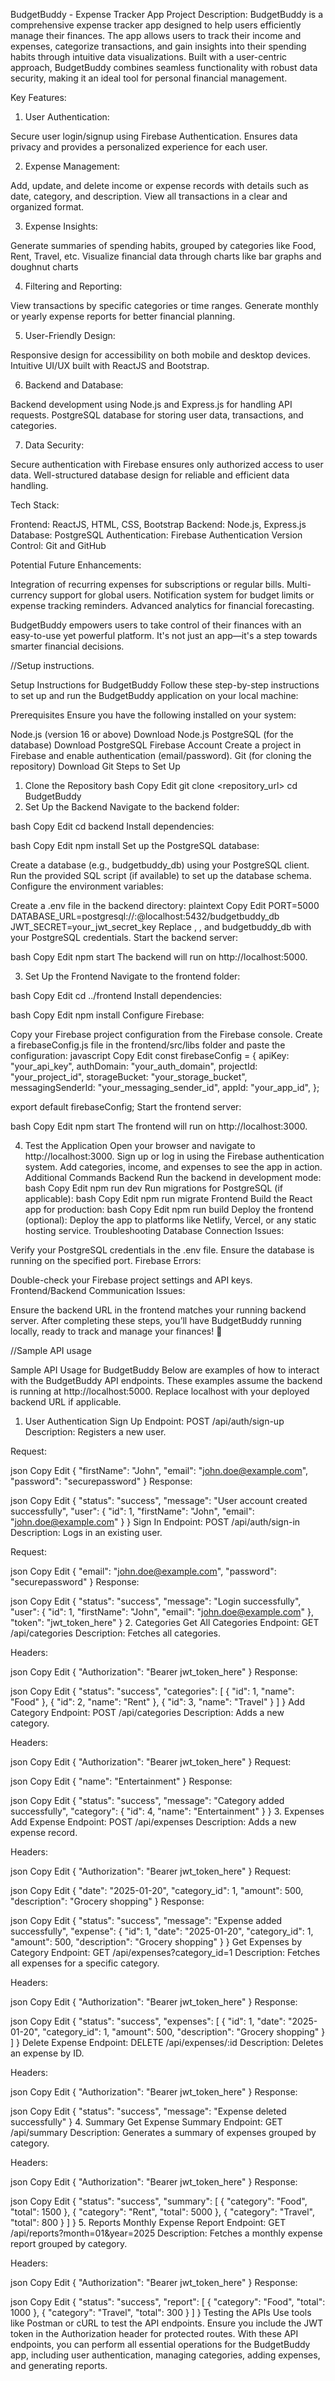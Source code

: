 BudgetBuddy - Expense Tracker App
Project Description:
BudgetBuddy is a comprehensive expense tracker app designed to help users 
efficiently manage their finances. The app allows users to track their income and expenses, 
categorize transactions, and gain insights into their spending habits through intuitive data
visualizations. Built with a user-centric approach, BudgetBuddy combines seamless functionality 
with robust data security, making it an ideal tool for personal financial management.


Key Features:

1. User Authentication:

Secure user login/signup using Firebase Authentication.
Ensures data privacy and provides a personalized experience for each user.

2. Expense Management:

Add, update, and delete income or expense records with details such as date, category, and description.
View all transactions in a clear and organized format.

3. Expense Insights:

Generate summaries of spending habits, grouped by categories like Food, Rent, Travel, etc.
Visualize financial data through charts like bar graphs and doughnut charts

4. Filtering and Reporting:

View transactions by specific categories or time ranges.
Generate monthly or yearly expense reports for better financial planning.

5. User-Friendly Design:

Responsive design for accessibility on both mobile and desktop devices.
Intuitive UI/UX built with ReactJS and Bootstrap.

6. Backend and Database:

Backend development using Node.js and Express.js for handling API requests.
PostgreSQL database for storing user data, transactions, and categories.

7. Data Security:

Secure authentication with Firebase ensures only authorized access to user data.
Well-structured database design for reliable and efficient data handling.

Tech Stack:

Frontend: ReactJS, HTML, CSS, Bootstrap
Backend: Node.js, Express.js
Database: PostgreSQL
Authentication: Firebase Authentication
Version Control: Git and GitHub

Potential Future Enhancements:

Integration of recurring expenses for subscriptions or regular bills.
Multi-currency support for global users.
Notification system for budget limits or expense tracking reminders.
Advanced analytics for financial forecasting.


BudgetBuddy empowers users to take control of their finances with an 
easy-to-use yet powerful platform. It's not just an app—it's a step towards 
smarter financial decisions.







//Setup instructions.


Setup Instructions for BudgetBuddy
Follow these step-by-step instructions to set up and run the BudgetBuddy application on your local machine:

Prerequisites
Ensure you have the following installed on your system:

Node.js (version 16 or above)
Download Node.js
PostgreSQL (for the database)
Download PostgreSQL
Firebase Account
Create a project in Firebase and enable authentication (email/password).
Git (for cloning the repository)
Download Git
Steps to Set Up
1. Clone the Repository
bash
Copy
Edit
git clone <repository_url>
cd BudgetBuddy
2. Set Up the Backend
Navigate to the backend folder:

bash
Copy
Edit
cd backend
Install dependencies:

bash
Copy
Edit
npm install
Set up the PostgreSQL database:

Create a database (e.g., budgetbuddy_db) using your PostgreSQL client.
Run the provided SQL script (if available) to set up the database schema.
Configure the environment variables:

Create a .env file in the backend directory:
plaintext
Copy
Edit
PORT=5000
DATABASE_URL=postgresql://<username>:<password>@localhost:5432/budgetbuddy_db
JWT_SECRET=your_jwt_secret_key
Replace <username>, <password>, and budgetbuddy_db with your PostgreSQL credentials.
Start the backend server:

bash
Copy
Edit
npm start
The backend will run on http://localhost:5000.

3. Set Up the Frontend
Navigate to the frontend folder:

bash
Copy
Edit
cd ../frontend
Install dependencies:

bash
Copy
Edit
npm install
Configure Firebase:

Copy your Firebase project configuration from the Firebase console.
Create a firebaseConfig.js file in the frontend/src/libs folder and paste the configuration:
javascript
Copy
Edit
const firebaseConfig = {
  apiKey: "your_api_key",
  authDomain: "your_auth_domain",
  projectId: "your_project_id",
  storageBucket: "your_storage_bucket",
  messagingSenderId: "your_messaging_sender_id",
  appId: "your_app_id",
};

export default firebaseConfig;
Start the frontend server:

bash
Copy
Edit
npm start
The frontend will run on http://localhost:3000.

4. Test the Application
Open your browser and navigate to http://localhost:3000.
Sign up or log in using the Firebase authentication system.
Add categories, income, and expenses to see the app in action.
Additional Commands
Backend
Run the backend in development mode:
bash
Copy
Edit
npm run dev
Run migrations for PostgreSQL (if applicable):
bash
Copy
Edit
npm run migrate
Frontend
Build the React app for production:
bash
Copy
Edit
npm run build
Deploy the frontend (optional): Deploy the app to platforms like Netlify, Vercel, or any static hosting service.
Troubleshooting
Database Connection Issues:

Verify your PostgreSQL credentials in the .env file.
Ensure the database is running on the specified port.
Firebase Errors:

Double-check your Firebase project settings and API keys.
Frontend/Backend Communication Issues:

Ensure the backend URL in the frontend matches your running backend server.
After completing these steps, you’ll have BudgetBuddy running locally, ready to track and manage your finances! 🎉




//Sample API usage

Sample API Usage for BudgetBuddy
Below are examples of how to interact with the BudgetBuddy API endpoints. These examples assume the backend is running at http://localhost:5000. Replace localhost with your deployed backend URL if applicable.

1. User Authentication
Sign Up
Endpoint: POST /api/auth/sign-up
Description: Registers a new user.

Request:

json
Copy
Edit
{
  "firstName": "John",
  "email": "john.doe@example.com",
  "password": "securepassword"
}
Response:

json
Copy
Edit
{
  "status": "success",
  "message": "User account created successfully",
  "user": {
    "id": 1,
    "firstName": "John",
    "email": "john.doe@example.com"
  }
}
Sign In
Endpoint: POST /api/auth/sign-in
Description: Logs in an existing user.

Request:

json
Copy
Edit
{
  "email": "john.doe@example.com",
  "password": "securepassword"
}
Response:

json
Copy
Edit
{
  "status": "success",
  "message": "Login successfully",
  "user": {
    "id": 1,
    "firstName": "John",
    "email": "john.doe@example.com"
  },
  "token": "jwt_token_here"
}
2. Categories
Get All Categories
Endpoint: GET /api/categories
Description: Fetches all categories.

Headers:

json
Copy
Edit
{
  "Authorization": "Bearer jwt_token_here"
}
Response:

json
Copy
Edit
{
  "status": "success",
  "categories": [
    { "id": 1, "name": "Food" },
    { "id": 2, "name": "Rent" },
    { "id": 3, "name": "Travel" }
  ]
}
Add Category
Endpoint: POST /api/categories
Description: Adds a new category.

Headers:

json
Copy
Edit
{
  "Authorization": "Bearer jwt_token_here"
}
Request:

json
Copy
Edit
{
  "name": "Entertainment"
}
Response:

json
Copy
Edit
{
  "status": "success",
  "message": "Category added successfully",
  "category": {
    "id": 4,
    "name": "Entertainment"
  }
}
3. Expenses
Add Expense
Endpoint: POST /api/expenses
Description: Adds a new expense record.

Headers:

json
Copy
Edit
{
  "Authorization": "Bearer jwt_token_here"
}
Request:

json
Copy
Edit
{
  "date": "2025-01-20",
  "category_id": 1,
  "amount": 500,
  "description": "Grocery shopping"
}
Response:

json
Copy
Edit
{
  "status": "success",
  "message": "Expense added successfully",
  "expense": {
    "id": 1,
    "date": "2025-01-20",
    "category_id": 1,
    "amount": 500,
    "description": "Grocery shopping"
  }
}
Get Expenses by Category
Endpoint: GET /api/expenses?category_id=1
Description: Fetches all expenses for a specific category.

Headers:

json
Copy
Edit
{
  "Authorization": "Bearer jwt_token_here"
}
Response:

json
Copy
Edit
{
  "status": "success",
  "expenses": [
    {
      "id": 1,
      "date": "2025-01-20",
      "category_id": 1,
      "amount": 500,
      "description": "Grocery shopping"
    }
  ]
}
Delete Expense
Endpoint: DELETE /api/expenses/:id
Description: Deletes an expense by ID.

Headers:

json
Copy
Edit
{
  "Authorization": "Bearer jwt_token_here"
}
Response:

json
Copy
Edit
{
  "status": "success",
  "message": "Expense deleted successfully"
}
4. Summary
Get Expense Summary
Endpoint: GET /api/summary
Description: Generates a summary of expenses grouped by category.

Headers:

json
Copy
Edit
{
  "Authorization": "Bearer jwt_token_here"
}
Response:

json
Copy
Edit
{
  "status": "success",
  "summary": [
    { "category": "Food", "total": 1500 },
    { "category": "Rent", "total": 5000 },
    { "category": "Travel", "total": 800 }
  ]
}
5. Reports
Monthly Expense Report
Endpoint: GET /api/reports?month=01&year=2025
Description: Fetches a monthly expense report grouped by category.

Headers:

json
Copy
Edit
{
  "Authorization": "Bearer jwt_token_here"
}
Response:

json
Copy
Edit
{
  "status": "success",
  "report": [
    { "category": "Food", "total": 1000 },
    { "category": "Travel", "total": 300 }
  ]
}
Testing the APIs
Use tools like Postman or cURL to test the API endpoints.
Ensure you include the JWT token in the Authorization header for protected routes.
With these API endpoints, you can perform all essential operations for the BudgetBuddy app, including user authentication, managing categories, adding expenses, and generating reports.


